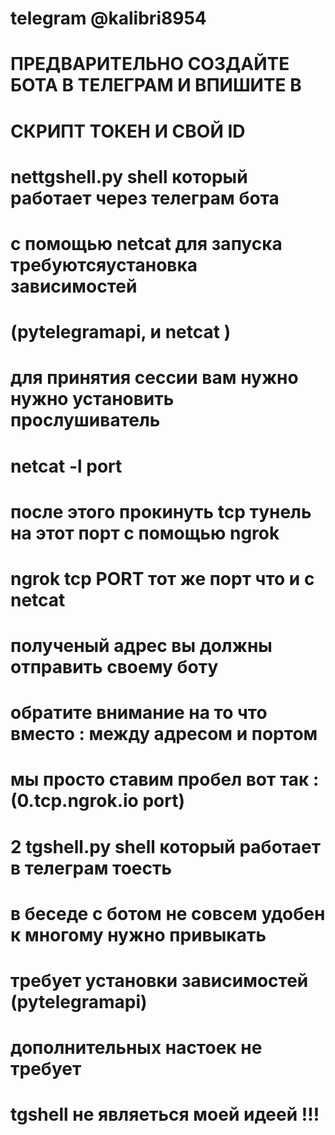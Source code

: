 #	telegram	@kalibri8954
#
# ПРЕДВАРИТЕЛЬНО СОЗДАЙТЕ БОТА В ТЕЛЕГРАМ И ВПИШИТЕ В 
# СКРИПТ ТОКЕН И СВОЙ ID  
#
# nettgshell.py shell который работает через телеграм бота 
# с помощью netcat для запуска требуютсяустановка зависимостей
# (pytelegramapi, и netcat )
# для принятия сессии вам нужно нужно установить прослушиватель
# netcat -l port 
# после этого прокинуть tcp тунель на этот порт с помощью ngrok
# ngrok tcp PORT  тот же порт что и с netcat
# полученый адрес вы должны отправить своему боту 
# обратите внимание на то что вместо : между адресом и портом
# мы просто ставим пробел вот так : (0.tcp.ngrok.io port)
#
# 2 tgshell.py shell который работает в телеграм тоесть
# в беседе с ботом не совсем удобен к многому нужно привыкать
# требует установки зависимостей (pytelegramapi)
# дополнительных настоек не требует 
#
# tgshell не являеться моей идеей !!! 
#
#
#
